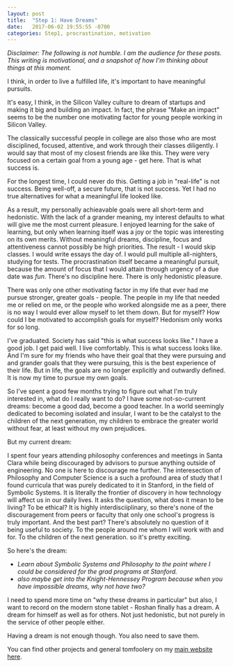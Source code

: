 ```yaml
---
layout: post
title:  "Step 1: Have Dreams"
date:   2017-06-02 19:55:55 -0700
categories: Step1, procrastination, motivation
---
```

_Disclaimer: The following is not humble. I am the audience for these posts. This writing is motivational, and a snapshot of how I'm thinking about things at this moment._

I think, in order to live a fulfilled life, it's important to have meaningful pursuits.

It's easy, I think, in the Silicon Valley culture to dream of startups and making it big and building an impact. In fact, the phrase "Make an impact" seems to be the number one motivating factor for young people working in Silicon Valley. 

The classically successful people in college are also those who are most disciplined, focused, attentive, and work through their classes diligently. I would say that most of my closest friends are like this. They were very focused on a certain goal from a young age - get here. That is what success is. 

For the longest time, I could never do this. Getting a job in "real-life" is not success. Being well-off, a secure future, that is not success. Yet I had no true alternatives for what a meaningful life looked like.

As a result, my personally achieavable goals were all short-term and hedonistic. With the lack of a grander meaning, my interest defaults to what will give me the most current pleasure. I enjoyed learning for the sake of learning, but only when learning itself was a joy or the topic was interesting on its own merits. Without meaningful dreams, discipline, focus and attentiveness cannot possibly be high priorities. The result - I would skip classes. I would write essays the day of. I would pull multiple all-nighters, studying for tests. The procrastination itself became a meaningful pursuit, because the amount of focus that I would attain through urgency of a due date was *fun*. There's no discipline here. There is only hedonistic pleasure. 

There was only one other motivating factor in my life that ever had me pursue stronger, greater goals - people. The people in my life that needed me or relied on me, or the people who worked alongside me as a peer, there is no way I would ever allow myself to let them down.
But for myself? How could I be motivated to accomplish goals for myself?
Hedonism only works for so long.

I've graduated. Society has said "this is what success looks like."
I have a good job. I get paid well. I live comfortably. This is what success looks like. 
And I'm sure for my friends who have their goal that they were pursuing and and grander goals that they were pursuing, this is the best experience of their life. 
But in life, the goals are no longer explicitly and outwardly defined. It is now my time to pursue my own goals.

So I've spent a good few months trying to figure out what I'm truly interested in, what do I really want to do? 
I have some not-so-current dreams: become a good dad, become a good teacher. In a world seemingly dedicated to becoming isolated and insular, I want to be the catalyst to the children of the next generation, my children to embrace the greater world without fear, at least without my own prejudices.


But my current dream: 

I spent four years attending philosophy conferences and meetings in Santa Clara while being discouraged by advisors to pursue anything outside of engineering. 
No one is here to discourage me further.
The interesection of Philosophy and Computer Science is a such a profound area of study that I found curricula that was purely dedicated to it in Stanford, in the field of Symbolic Systems.
It is literally the frontier of discovery in how technology will affect us in our daily lives. It asks the question, what does it mean to be living? To be ethical?
It is highly interdisciiplinary, so there's none of the discouragement from peers or faculty that only one school's progress is truly important.
And the best part? There's absolutely no question of it being useful to society. To the people around me whom I will work with and for. To the children of the next generation.
so it's pretty exciting. 


So here's the dream: 
* *Learn about Symbolic Systems and Philosophy to the point where I could be considered for the grad programs at Stanford.*
* *also maybe get into the Knight-Hennessey Program because when you have impossible dreams, why not have two?*

I need to spend more time on "why these dreams in particular" but also, I want to record on the modern stone tablet - Roshan finally has a dream.
A dream for himself as well as for others. Not just hedonistic, but not purely in the service of other people either.

Having a dream is not enough though. You also need to save them.

You can find other projects and general tomfoolery on my [main website here](http://tzeak.com).
